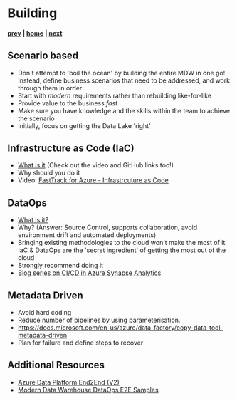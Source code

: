 # Building

#### [prev](./designing.md) | [home](./readme.md)  | [next](./operating.md)

## Scenario based
* Don't attempt to 'boil the ocean' by building the entire MDW in one go! Instead, define business scenarios that need to be addressed, and work through them in order
* Start with *modern* requirements rather than rebuilding like-for-like
* Provide value to the business *fast*
* Make sure you have knowledge and the skills within the team to achieve the scenario
* Initially, focus on getting the Data Lake 'right' 

## Infrastructure as Code (IaC)
* [What is it](https://docs.microsoft.com/en-us/devops/deliver/what-is-infrastructure-as-code) (Check out the video and GitHub links too!)
* Why should you do it
* Video: [FastTrack for Azure - Infrastrcuture as Code](https://youtu.be/p4I9Xfp80ZQ)

## DataOps
* [What is it?](https://docs.microsoft.com/en-us/azure/architecture/example-scenario/data-warehouse/dataops-mdw) 
* Why? (Answer: Source Control, supports collaboration, avoid environment drift and automated deployments)
* Bringing existing methodologies to the cloud won't make the most of it. IaC & DataOps are the 'secret ingredient' of getting the most out of the cloud
* Strongly recommend doing it
* [Blog series on CI/CD in Azure Synapse Analytics](https://techcommunity.microsoft.com/t5/data-architecture-blog/ci-cd-in-azure-synapse-analytics-part-5-deploying-azure-synapse/ba-p/2775403)

## Metadata Driven
* Avoid hard coding
* Reduce number of pipelines by using parameterisation.
* https://docs.microsoft.com/en-us/azure/data-factory/copy-data-tool-metadata-driven
* Plan for failure and define steps to recover

## Additional Resources
- [Azure Data Platform End2End (V2)](https://github.com/fabragaMS/ADPE2E)
- [Modern Data Warehouse DataOps E2E Samples](https://github.com/Azure-Samples/modern-data-warehouse-dataops/tree/main/e2e_samples)
